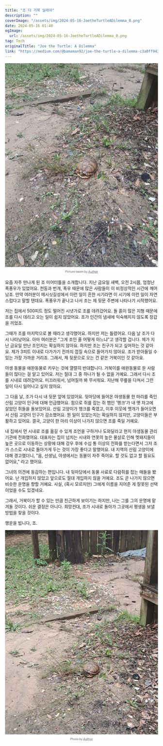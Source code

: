```yaml
---
title: "조 더 거북 딜레마"
description: ""
coverImage: "/assets/img/2024-05-16-JoetheTurtleADilemma_0.png"
date: 2024-05-16 01:40
ogImage: 
  url: /assets/img/2024-05-16-JoetheTurtleADilemma_0.png
tag: Tech
originalTitle: "Joe the Turtle: A Dilemma"
link: "https://medium.com/@bamaman92/joe-the-turtle-a-dilemma-c3a0ff942cce"
---
```



![Joe the Turtle](/assets/img/2024-05-16-JoetheTurtleADilemma_0.png)

요즘 자주 만나게 된 조 미어터틀을 소개합니다. 지난 금요일 새벽, 오전 2시쯤, 엄청난 폭풍우가 있었어요. 천둥과 번개, 폭우 때문에 많은 사람들이 이 비정상적인 시간에 깨어났죠. 만약 여러분이 메시싯길성에서 이런 일이 흔한 시기라면 이 시기에 이런 일이 자연스럽다고 말할 텐데요. 폭풍우가 끝나고 나서 조는 제 뒷문 주변에 나타나기 시작했어요.

저는 집에서 500피트 정도 떨어진 시냇가로 조를 데려갔어요. 돌 흙이 많은 지형 때문에 조를 다시 데리고 오는 일이 쉽지 않았어요. 조가 인간의 냄새에 익숙해지지 않도록 장갑을 끼었죠.

그때가 조를 마지막으로 볼 때라고 생각했어요. 하지만 저는 틀렸어요. 다음 날 조가 다시 나타났어요. 아마 여러분은 "그게 조인 줄 어떻게 아느냐"고 생각할 겁니다. 제가 지난 금요일 만난 조인지는 확실하지 않아요. 하지만 조는 친구가 되고 싶어하는 것 같아요. 제가 3피트 이내로 다가가기 전까지 껍질 속으로 들어가지 않아요. 조가 받아들일 수 있는 가장 가까운 거리죠. 그래서, 제 뒷문으로 오는 건 같은 거북이인 것 같아요.



야생 동물을 애완동물로 키우는 것에 열렬히 반대합니다. 거북이를 애완동물로 둔 사람들이 많다는 걸 알고 있어요. 저는 절대 그 중 하나가 될 수 없을 거예요. 그래서 다시 조를 시내로 데려갔어요. 미끄러워서, 넘어질까 봐 무서워요. 지난해 무릎을 다쳐서 그런 일이 다시 일어나고 싶지 않아요.

그 다음 날, 조가 다시 내 뒷문 앞에 있었어요. 뒷마당에 들어온 야생동물 한 마리를 죽인 산림 고양이 인구에 대해 언급했어요. 힘으로 쥐를 잡는 쥐 뱀인 '행크'가 내 옛 차고에 살았던 쥐들을 돌보았어요. 산림 고양이가 행크를 죽였고, 이후 이웃에 멧개가 들어오면서 산림 고양이 인구가 감소했어요. 뭔 일이 있었는지는 확실하지 않지만, 고양이들은 부활하고 있어요. 결국, 고양이 한 마리 이상이 나가지 않으면 조를 죽일 거예요.

내 집에서 먼 시내로 조를 옮길 수 있게 조언을 구하거나 도와달라고 현지 야생동물 관리 기관에 전화했어요. 대표자는 집이 넘치는 시내와 연못의 높은 물살로 인해 멧돼지들이 높은 곳으로 이동하는 상황에 대해 강우 후에 수십 통 이상의 전화를 받는다면서 그저 조가 스스로 시내로 돌아가게 두는 것이 가장 좋다고 말했어요. 내 지역의 산림 고양이에 대해 경고했더니, "음, 선생님, 야생에서는 동물이 자주 죽어요. 할 것도 없고 할 필요도 없어요," 라고 했어요.

그녀의 의견에 동감하는 편입니다. 내 뒷마당에서 동물 사료로 다람쥐를 잡는 매들을 봤어요. 난 개입하지 않았고 앞으로도 절대 개입하지 않을 거예요. 조도 곧 나가지 않으면 비슷한 운명을 향할 거예요. 사실, (혹시 모르지만) 그에게 이름을 지어준 게 잘못된 선택이었을 수도 있겠네요.



그래서, 거북이가 할 수 있는 만큼 친근하게 보이기는 하지만, 나는 그를 그의 운명에 맡겨둘 것이다. 쉬운 결정은 아니다. 희망컨대, 조가 시내로 돌아가 그곳에서 평생을 보낼 방법을 찾을 것이다.

행운을 빕니다, 조.

![Image](/assets/img/2024-05-16-JoetheTurtleADilemma_1.png)